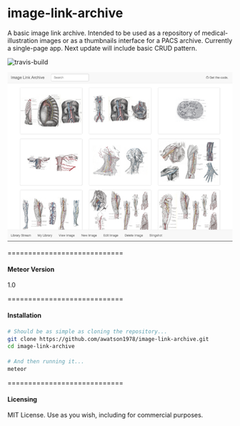 image-link-archive
=================

A basic image link archive.  Intended to be used as a repository of medical-illustration images or as a thumbnails interface for a PACS archive.  Currently a single-page app.  Next update will include basic CRUD pattern.

![travis-build](https://travis-ci.org/awatson1978/image-link-archive.svg?branch=master)  

![Scheduling Screenshot](https://raw.githubusercontent.com/awatson1978/image-link-archive/master/screenshots/image-link-archive-screenshot.png)  


============================
#### Meteor Version  

1.0

============================
#### Installation  


````sh
# Should be as simple as cloning the repository...  
git clone https://github.com/awatson1978/image-link-archive.git
cd image-link-archive

# And then running it...
meteor
````

============================
#### Licensing

MIT License. Use as you wish, including for commercial purposes.
